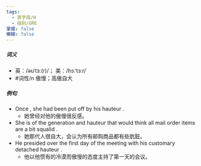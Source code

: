 ```yaml
---
tags:
  - 首字母/H
  - 级别/GRE
掌握: false
模糊: false
---
```

##### 词义
- 英：/əʊˈtɜː(r)/； 美：/hɔːˈtɜːr/
- #词性/n  傲慢；高傲自大
##### 例句
- Once , she had been put off by his hauteur .
	- 她曾经对他的傲慢很反感。
- She is of the generation and hauteur that would think all mail order items are a bit squalid .
	- 她那代人很自大，会认为所有邮购商品都有些肮脏。
- He presided over the first day of the meeting with his customary detached hauteur .
	- 他以他惯有的冷漠而傲慢的态度主持了第一天的会议。
